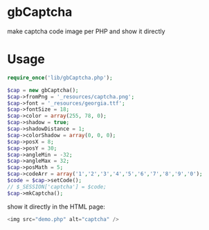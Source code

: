 gbCaptcha
=========

make captcha code image per PHP and show it directly

Usage
=====

```php
require_once('lib/gbCaptcha.php');

$cap = new gbCaptcha();
$cap->fromPng = '_resources/captcha.png';
$cap->font = '_resources/georgia.ttf';
$cap->fontSize = 18;
$cap->color = array(255, 78, 0);
$cap->shadow = true;
$cap->shadowDistance = 1;
$cap->colorShadow = array(0, 0, 0);
$cap->posX = 8;
$cap->posY = 30;
$cap->angleMin = -32;
$cap->angleMax = 32;
$cap->posMath = 5;
$cap->codeArr = array('1','2','3','4','5','6','7','8','9','0');
$code = $cap->setCode();
// $_SESSION['captcha'] = $code;
$cap->mkCaptcha();
```

show it directly in the HTML page:
```php
<img src="demo.php" alt="captcha" />
```